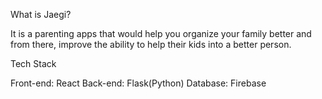 What is Jaegi?

It is a parenting apps that would help you organize your family better and from there, improve the ability to help their kids into a better person.

Tech Stack

Front-end: React
Back-end: Flask(Python)
Database: Firebase
